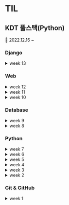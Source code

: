 # TIL

## KDT 풀스택(Python)

📆 2022.12.16 ~

### Django

<details markdown="1">
    <summary>week 13</summary>

03.20 ~ 03.26 [week13](/week13/)

01 - 가상환경 설정 루틴

</details>

### Web

<details markdown="1">
    <summary>week 12</summary>

03.13 ~ 03.19 [week12](/week12/)

07 - Controlling event\
06 - Array\
05 - Object\
04 - Functions\
03 - Basic syntax of JavaScript\
02 - JavaScript and DOM\
01 - History of JavaScript

</details>

<details markdown="1">
    <summary>week 11</summary>

03.06 ~ 03.12 [week11](/week11/)

99 - UX & UI\
09 - Grid system for Responsive web\
08 - Fundamentals of Grid system\
07 - Fundamentals of Bootstrap

</details>

<details markdown="1">
    <summary>week 10</summary>

02.27 ~ 03.05 [week10](/week10/)

웹 프로젝트 02 - 플렉스 레이아웃
[click](/week10/03.03/%EC%9B%B9%20%ED%94%84%EB%A1%9C%EC%A0%9D%ED%8A%B8%2002%20-%20%ED%94%8C%EB%A0%89%EC%8A%A4%20%EB%A0%88%EC%9D%B4%EC%95%84%EC%9B%83/)

06 - Semantic Web\
05 - Flexible box for CSS layout\
04 - Floating for CSS layout\
03 - Positioning for CSS layout

</details>

### Database

<details markdown="1">
    <summary>week 9</summary>
    
02.20 ~ 02.26 [week9](/week9/)

웹 프로젝트 01 - 프로필 카드 [click](/week9/02.24/HTMLproject/)

02 - CSS Box model\
01 - HTML, CSS 기초

09 Advanced 01, 02

</details>

<details markdown="1">
    <summary>week 8</summary>
    
02.13 ~ 02.19 [week8 Folder](/week8/)

08 Nested queries\
07 Multitable queries\
06 Modifyingdata\
05 Managing Tables\
04 Grouping data\
03 Filtering data

</details>

### Python

<details markdown="1">
    <summary>week 7</summary>

02.06 ~ 02.12 [week7](/week7/)

02 Sorting data\
01 Querying data

- 관계형 데이터베이스
- 데이터베이스 기초

11 구현\
12 [DFS](/week7/DFS.md)

</details>

<details markdown="1">
    <summary>week 6</summary>

01.30 ~ 02.05

09 [그래프](/week6/graph.md)\
08 [완전탐색](/week6/Brute-force.py)

07 이차원 리스트

</details>

<details markdown="1">
    <summary>week 5</summary>

01.26 ~ 27

06 힙, 셋 (Heap, Set)\
05 스택, 큐 (Stack, Queue)

</details>

<details markdown="1">
    <summary>week 4</summary>

01.16 ~ 20

04 딕셔너리, 해시 (Dictionary)\
03 문자열(String)\
02 시간복잡도, 빅오 표기법(Big-O)

02 기본입출력\
01 코딩테스트

</details>

<details markdown="1">
    <summary>week 3 </summary>

01.09 ~ 13

- [메서드(methods)](/TIL/week3/Day11/)
- [사용자 정의 함수(definition)](/TIL/week3/Day12/), 범위(Scope)
- [사용자 정의 클래스(class)](/TIL/week3/Day13/), 인스턴스(instance)
- 파이썬 응용 심화, [모의 코딩테스트(SWEA)](https://github.com/doll2gom/EXAM-01)
- [프로젝트 과제](https://github.com/doll2gom/PJT-02)

</details>

<details markdown="1">
    <summary>week 2</summary>

23.01.02 ~ 06

- [python\_기초(basic)](/TIL/week2/python/python_basic.md)
- python\_제어문(control statement)
- 함수(function), if, [for](/TIL/week2/for/)
- 딕셔너리(dictionary), 모듈(module), 예외처리(error)
- json
- [실습 프로젝트](https://github.com/doll2gom/PJT-01)

</details>

### Git & GitHub

<details markdown="1">
    <summary>week 1</summary>

22.12.26 ~ 28

- [Git\_기초(basic)](/TIL/week1/Git/)
- [GitHub](/TIL/week1/Git_GitHub/)
- [branch](/TIL/week1/branch)
- [pull request](https://github.com/doll2gom/2nd-start)
- 특강01

</details>
